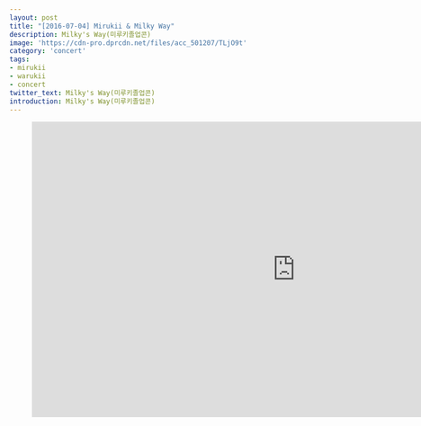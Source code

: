 ```yaml
---
layout: post
title: "[2016-07-04] Mirukii & Milky Way"
description: Milky's Way(미루키졸업콘)
image: 'https://cdn-pro.dprcdn.net/files/acc_501207/TLjO9t'
category: 'concert'
tags:
- mirukii
- warukii
- concert
twitter_text: Milky's Way(미루키졸업콘)
introduction: Milky's Way(미루키졸업콘)
---
```

<figure class="video_container">
<iframe width="936" height="526" src="http://serviceapi.nmv.naver.com/flash/convertIframeTag.nhn?vid=AB0F70BC5C3B342A531FBD33D6AA5F12109F&outKey=V1250f4f0b1064e56e4f6343b1734c0a7d68a932446b72579a0de343b1734c0a7d68a" frameborder="no" scrolling="no" webkitallowfullscreen mozallowfullscreen allowfullscreen></iframe>
</figure>

